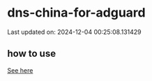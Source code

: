 # dns-china-for-adguard

Last updated on: 2024-12-04 00:25:08.131429

## how to use

[See here](https://github.com/AdguardTeam/AdGuardHome/wiki/Configuration#upstreams-from-file)